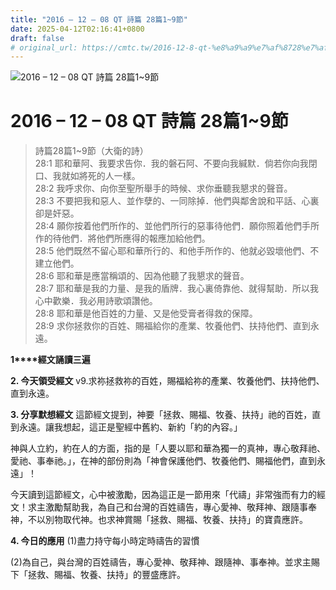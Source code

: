 ```yaml
---
title: "2016 – 12 – 08 QT 詩篇 28篇1~9節"
date: 2025-04-12T02:16:41+0800
draft: false
# original_url: https://cmtc.tw/2016-12-8-qt-%e8%a9%a9%e7%af%8728%e7%af%8719%e7%af%80
---
```


![2016 – 12 – 08 QT 詩篇 28篇1\~9節](/images/qt.jpg   "2016 – 12 – 08 QT 詩篇 28篇1\~9節")

# 2016 – 12 – 08 QT 詩篇 28篇1\~9節

> 詩篇28篇1\~9節（大衛的詩）  
> 28:1 耶和華阿、我要求告你．我的磐石阿、不要向我緘默．倘若你向我閉口、我就如將死的人一樣。  
> 28:2 我呼求你、向你至聖所舉手的時候、求你垂聽我懇求的聲音。  
> 28:3 不要把我和惡人、並作孽的、一同除掉．他們與鄰舍說和平話、心裏卻是奸惡。  
> 28:4 願你按着他們所作的、並他們所行的惡事待他們．願你照着他們手所作的待他們．將他們所應得的報應加給他們。  
> 28:5 他們既然不留心耶和華所行的、和他手所作的、他就必毀壞他們、不建立他們。  
> 28:6 耶和華是應當稱頌的、因為他聽了我懇求的聲音。  
> 28:7 耶和華是我的力量、是我的盾牌．我心裏倚靠他、就得幫助．所以我心中歡樂．我必用詩歌頌讚他。  
> 28:8 耶和華是他百姓的力量、又是他受膏者得救的保障。  
> 28:9 求你拯救你的百姓、賜福給你的產業、牧養他們、扶持他們、直到永遠。

**1****經文誦讀三遍**

**2. 今天領受經文**
v9.求祢拯救祢的百姓，賜福給祢的產業、牧養他們、扶持他們、直到永遠。

**3. 分享默想經文**
這節經文提到，神要「拯救、賜福、牧養、扶持」祂的百姓，直到永遠。讓我想起，這正是聖經中舊約、新約「約的內容。」

神與人立約，約在人的方面，指的是「人要以耶和華為獨一的真神，專心敬拜祂、愛祂、事奉祂。」，在神的部份則為「神會保護他們、牧養他們、賜福他們，直到永遠」！

今天讀到這節經文，心中被激勵，因為這正是一節用來「代禱」非常強而有力的經文！求主激勵幫助我，為自己和台灣的百姓禱告，專心愛神、敬拜神、跟隨事奉神，不以別物取代神。也求神賞賜「拯救、賜福、牧養、扶持」的寶貴應許。

**4. 今日的應用**
(1)盡力持守每小時定時禱告的習慣

(2)為自己，與台灣的百姓禱告，專心愛神、敬拜神、跟隨神、事奉神。並求主賜下「拯救、賜福、牧養、扶持」的豐盛應許。
